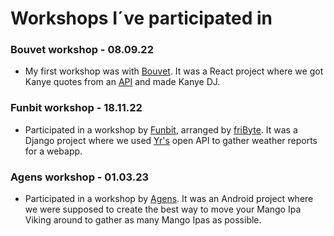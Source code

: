 # Workshops I´ve participated in

### Bouvet workshop - 08.09.22
- My first workshop was with [Bouvet](https://bouvet.no). It was a React project where we got Kanye quotes from an [API](https://kanye.rest/) and made Kanye DJ. 

### Funbit workshop - 18.11.22                                                                             
- Participated in a workshop by [Funbit](https://funbit.no/), arranged by [friByte](https://fribyte.no). 
It was a Django project where we used [Yr's](https://yr.no) open API to gather weather reports for a webapp.

### Agens workshop - 01.03.23
- Participated in a workshop by [Agens](https://agens.no/). It was an Android project where we were supposed to create the best way to move your Mango Ipa Viking around to gather as many Mango Ipas as possible. 
